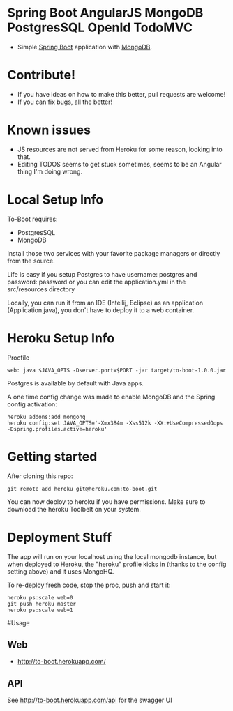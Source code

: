
# Spring Boot AngularJS MongoDB PostgresSQL OpenId TodoMVC
* Simple <a href="http://projects.spring.io/spring-boot/">Spring Boot</a> application with <a href="http://www.mongodb.org/">MongoDB</a>.

# Contribute!
* If you have ideas on how to make this better, pull requests are welcome!
* If you can fix bugs, all the better!

# Known issues
* JS resources are not served from Heroku for some reason, looking into that.
* Editing TODOS seems to get stuck sometimes, seems to be an Angular thing I'm doing wrong.

# Local Setup Info
To-Boot requires:
* PostgresSQL
* MongoDB

Install those two services with your favorite package managers or directly from the source.

Life is easy if you setup Postgres to have username: postgres and password: password or you can edit the application.yml in the src/resources directory

Locally, you can run it from an IDE (Intellij, Eclipse) as an application (Application.java), you don't have to deploy it to a web container.
 
# Heroku Setup Info

Procfile
```
web: java $JAVA_OPTS -Dserver.port=$PORT -jar target/to-boot-1.0.0.jar
```
Postgres is available by default with Java apps.

A one time config change was made to enable MongoDB and the Spring config activation:

```
heroku addons:add mongohq
heroku config:set JAVA_OPTS='-Xmx384m -Xss512k -XX:+UseCompressedOops -Dspring.profiles.active=heroku'
```
# Getting started
After cloning this repo:
```
git remote add heroku git@heroku.com:to-boot.git
```
You can now deploy to heroku if you have permissions.  Make sure to download the heroku Toolbelt on your system.

# Deployment Stuff

The app will run on your localhost using the local mongodb instance, but when deployed to Heroku, the "heroku" profile kicks in (thanks to the config setting above) and it uses MongoHQ. 

To re-deploy fresh code, stop the proc, push and start it:

```
heroku ps:scale web=0
git push heroku master
heroku ps:scale web=1
```
#Usage

## Web

* http://to-boot.herokuapp.com/
 
## API

See http://to-boot.herokuapp.com/api for the swagger UI
